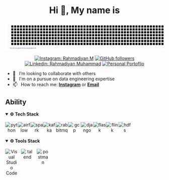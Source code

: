 <h1 align="center"> Hi 👋, My name is <a href="https://www.instagram.com/rahmadiyann_/"></a></h1>
<div align="center">

[![jasineri/gitartwork](gitartwork.svg)](https://github.com/rahmadiyann/rahmadiyann)
</div>
<div align="center">

[![Instagram: Rahmadiyan M](https://img.shields.io/badge/-FOLLOW-blue?style=for-the-badge&logo=Instagram&link=ttps://www.instagram.com/rahmadiyann_/)][instagram]
[![GitHub followers](https://img.shields.io/github/followers/rahmadiyann?logo=GitHub&style=for-the-badge)][github]
[![Linkedin: Rahmadiyan Muhammad](https://img.shields.io/badge/-CONNECT-blue?style=for-the-badge&logo=Linkedin&link=https://www.linkedin.com/in/rahmadiyan)][linkedin]
[![Personal Portoflio](https://img.shields.io/badge/Personal-Portfolio-blue?style=for-the-badge)][personal-portfolio]

</div>

- 👯 &ensp;I’m looking to collaborate with others
- 🗿 &ensp;I'm on a pursue on data engineering expertise
- 📫 &ensp;How to reach me: [**Instagram**][instagram] or [**Email**][email]
## Ability
<details open="">
  <summary><b> ⚙️ Tech Stack </b></summary>
</br>

  <div align="center">
    <img align="left" src="https://upload.wikimedia.org/wikipedia/commons/thumb/c/c3/Python-logo-notext.svg/1869px-Python-logo-notext.svg.png" alt="python" width="40px"  />
    <img align="left" alt="airflow" width="40px" src="https://airflow.apache.org/docs/apache-airflow/2.3.2/_images/pin_large.png"  />
    <img align="left" src="https://upload.wikimedia.org/wikipedia/commons/thumb/f/f3/Apache_Spark_logo.svg/1200px-Apache_Spark_logo.svg.png" alt="spark" width="40px" />
    <img align="left" src="https://w7.pngwing.com/pngs/929/893/png-transparent-apache-kafka-apache-cassandra-logo-apache-http-server-apache-hadoop-beijing-text-logo-windows.png" alt="kafka" width="40px" />
    <img align="left" src="https://upload.wikimedia.org/wikipedia/commons/thumb/7/71/RabbitMQ_logo.svg/2560px-RabbitMQ_logo.svg.png" alt="rabbitmq" width="40px" />
    <img align="left" alt="gcp" width="40px" src="https://www.gend.co/hs-fs/hubfs/gcp-logo-cloud.png?width=730&name=gcp-logo-cloud.png" />   
    <img align="left" alt="django" width="40px" src="https://w7.pngwing.com/pngs/159/366/png-transparent-django-python-computer-icons-logo-python-text-label-rectangle-thumbnail.png"/>
    <img align="left" alt="flask" width="40px" src="https://www.jumpingrivers.com/blog/python-api-deployment-rstudio-flask/flask.png"/>
    <img align="left" alt="flink" width="40px" src="https://www.driven.io/wp-content/uploads/2016/02/flink-logo.png"/>
    <img align="left" alt="hdfs" width="40px" src="https://images.g2crowd.com/uploads/product/image/social_landscape/social_landscape_689ac3b637ca780ceb5591a5a9bde905/hadoop-hdfs.png"/>
  </div>
  </br>
</details>

</br>
</br>

<details open="">
  <summary><b> ⚙️ Tools Stack </b></summary>
</br>
  
  <center>
    <img align="left" alt="Visual Studio Code" width="40px" src="https://cdn.jsdelivr.net/gh/devicons/devicon/icons/vscode/vscode-original.svg" style="padding-right:10px;" />
    <img align="left" alt="talend" width="40px" src="https://i.pinimg.com/originals/14/8c/a5/148ca54a0f1c8d22df4499d595d0da4c.png" style="padding-right:10px;" />
    <img align="left" alt="postman" width="40px" src="https://voyager.postman.com/logo/postman-logo-icon-orange.svg"  />
  </center>
</details>
</br>

[linkedin]:https://www.linkedin.com/in/rahmadiyan/
[github]: https://github.com/rahmadiyann
[instagram]: https://www.instagram.com/rahmadiyann_/
[email]: muhammad@rahmadiyan.my.id
[personal-portfolio]: https://rahmadiyan.my.id/
